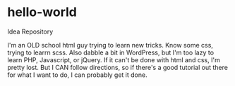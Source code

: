# hello-world
Idea Repository

I'm an OLD school html guy trying to learn new tricks. Know some css, trying to learrn scss. Also dabble a bit in WordPress, but I'm too lazy to learn PHP, Javascript, or jQuery. If it can't be done with html and css, I'm pretty lost. But I CAN follow directions, so if there's a good tutorial out there for what I want to do, I can probably get it done.
